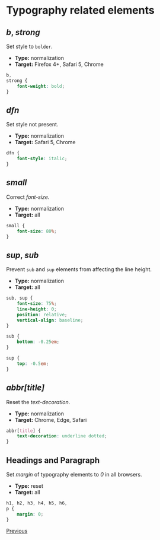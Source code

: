 # Typography related elements

## *b*, *strong*

Set style to `bolder`.

* **Type:** normalization
* **Target:** Firefox 4+, Safari 5, Chrome

```scss
b,
strong {
	font-weight: bold;
}
```

## *dfn*

Set style not present.

* **Type:** normalization
* **Target:** Safari 5, Chrome

```scss
dfn {
	font-style: italic;
}
```

## *small*

Correct *font-size*.

* **Type:** normalization
* **Target:** all

```scss
small {
	font-size: 80%;
}
```

## *sup*, *sub*

Prevent `sub` and `sup` elements from affecting the line height.

* **Type:** normalization
* **Target:** all

```scss
sub, sup {
	font-size: 75%;
	line-height: 0;
	position: relative;
	vertical-align: baseline;
}

sub {
	bottom: -0.25em;
}

sup {
	top: -0.5em;
}
```

## *abbr[title]*

Reset the *text-decoration*.

* **Type:** normalization
* **Target:** Chrome, Edge, Safari

```scss
abbr[title] {
	text-decoration: underline dotted;
}
```

## Headings and Paragraph

Set *margin* of typography elements to *0* in all browsers.

* **Type:** reset
* **Target:** all

```scss
h1, h2, h3, h4, h5, h6,
p {
	margin: 0;
}
```

[Previous](index.md)